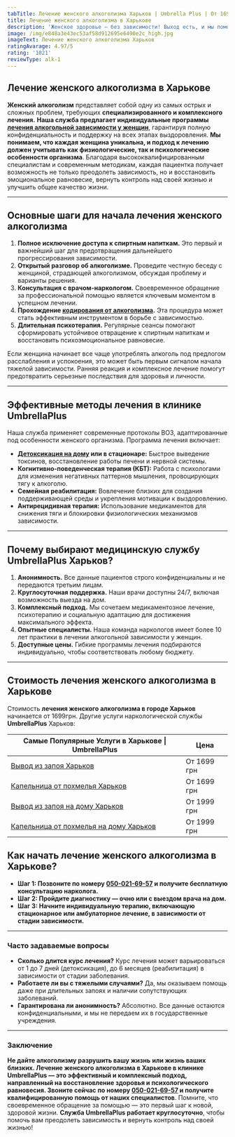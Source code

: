 ```yaml
---
tabTitle: Лечение женского алкоголизма Харьков | Umbrella Plus | От 1699 грн
title: Лечение женского алкоголизма в Харькове
description: 'Женское здоровье – без зависимости! Выход есть, и мы поможем его найти'
image: /img/e848a3e43ec53af58d912695e6490e2c_high.jpg
imageText: Лечение женского алкоголизма Харьков
ratingAvarage: 4.97/5
rating: '1021'
reviewType: alk-1
---
```


## Лечение женского алкоголизма в Харькове

**Женский алкоголизм** представляет собой одну из самых острых и сложных проблем, требующих **специализированного и комплексного лечения.** **Наша служба предлагает индивидуальные программы [лечения алкогольной зависимости у женщин](https://umbrella-plus.com.ua/kharkiv/lechenie-alkogolizma-kharkiv/)**, гарантируя полную конфиденциальность и поддержку на всех этапах выздоровления. **Мы понимаем, что каждая женщина уникальна, и подход к лечению должен учитывать как физиологические, так и психологические особенности организма**. Благодаря высококвалифицированным специалистам и современным методикам, каждая пациентка получает возможность не только преодолеть зависимость, но и восстановить эмоциональное равновесие, вернуть контроль над своей жизнью и улучшить общее качество жизни.

***

## Основные шаги для начала лечения женского алкоголизма

1. **Полное исключение доступа к спиртным напиткам.** Это первый и важнейший шаг для предотвращения дальнейшего прогрессирования зависимости.
2. **Открытый разговор об алкоголизме.** Проведите честную беседу с женщиной, страдающей алкоголизмом, обсуждая проблему и варианты решения.
3. **Консультация с врачом-наркологом.** Своевременное обращение за профессиональной помощью является ключевым моментом в успешном лечении.
4. **Прохождение [кодирования от алкоголизма](https://umbrella-plus.com.ua/kharkiv/kodirovka-ot-alkogolia-kharkiv/).** Эта процедура может стать эффективным инструментом в борьбе с зависимостью.
5. **Длительная психотерапия.** Регулярные сеансы помогают сформировать устойчивое отвращение к спиртным напиткам и восстановить психоэмоциональное равновесие.

Если женщина начинает все чаще употреблять алкоголь под предлогом расслабления и успокоения, это может быть первым сигналом начала тяжелой зависимости. Ранняя реакция и комплексное лечение помогут предотвратить серьезные последствия для здоровья и личности.

***

## Эффективные методы лечения в клинике UmbrellaPlus

Наша служба применяет современные протоколы ВОЗ, адаптированные под особенности женского организма. Программа лечения включает:

* **[Детоксикация на дому](https://umbrella-plus.com.ua/kharkiv/kapelnica_ot_alkogola_na_domy_kharkiv/) или в стационаре:** Быстрое выведение токсинов, восстановление работы печени и нервной системы.
* **Когнитивно-поведенческая терапия (КБТ):** Работа с психологами для изменения негативных паттернов мышления, провоцирующих тягу к алкоголю.
* **Семейная реабилитация:** Вовлечение близких для создания поддерживающей среды и укрепления мотивации к выздоровлению.
* **Антирецидивная терапия:** Использование медикаментов для снижения тяги и блокировки физиологических механизмов зависимости.

***

## Почему выбирают медицинскую службу UmbrellaPlus Харьков?

1. **Анонимность.** Все данные пациентов строго конфиденциальны и не передаются третьим лицам.
2. **Круглосуточная поддержка.** Наши врачи доступны 24/7, включая возможность выезда на дом.
3. **Комплексный подход.** Мы сочетаем медикаментозное лечение, психотерапию и социальную адаптацию для достижения максимального эффекта.
4. **Опытные специалисты.** Наша команда наркологов имеет более 10 лет практики в лечении алкогольной зависимости у женщин.
5. **Доступные цены.** Гибкие программы лечения подбираются индивидуально, чтобы соответствовать любому бюджету.

***

## Стоимость лечения женского алкоголизма в Харькове

Стоимость **лечения женского алкоголизма в городе Харьков** начинается от 1699грн. Другие услуги наркологической службы **UmbrellaPlus** Харьков:

| Самые Популярные Услуги в Харькове \| UmbrellaPlus                                                                    | Цена        |
| --------------------------------------------------------------------------------------------------------------------- | ----------- |
| [Вывод из запоя Харьков](https://umbrella-plus.com.ua/kharkiv/vivod-iz-zapoia-kharkiv/)                               | От 1699 грн |
| [Капельница от похмелья Харьков](https://umbrella-plus.com.ua/kharkiv/kapelnica_ot_alkogola_kharkiv/)                 | От 1699 грн |
| [Вывод из запоя на дому Харьков](https://umbrella-plus.com.ua/kharkiv/vivod-iz-zapoia-na-domy-kharkiv/)               | От 1999 грн |
| [Капельница от похмелья на дому Харьков](https://umbrella-plus.com.ua/kharkiv/kapelnica_ot_alkogola_na_domy_kharkiv/) | От 1999 грн |

## Как начать лечение женского алкоголизма в Харькове?

* **Шаг 1: Позвоните по номеру [050-021-69-57](tel:0500216957) и получите бесплатную консультацию нарколога.**
* **Шаг 2: Пройдите диагностику — очно или с выездом врача на дом.**
* **Шаг 3: Начните индивидуальную терапию, включающую стационарное или амбулаторное лечение, в зависимости от стадии зависимости.**

***

### Часто задаваемые вопросы

* **Сколько длится курс лечения?**
  Курс лечения может варьироваться от 1 до 7 дней (детоксикация), до 6 месяцев (реабилитация) в зависимости от стадии заболевания.
* **Работаете ли вы с тяжелыми случаями?**
  Да, мы оказываем помощь даже при длительных запоях и наличии сопутствующих заболеваний.
* **Гарантирована ли анонимность?**
  Абсолютно. Все данные остаются конфиденциальными, и мы не передаем их в государственные учреждения.

***

### Заключение

**Не дайте алкоголизму разрушить вашу жизнь** **или жизнь ваших близких. Лечение женского алкоголизма в Харькове в клинике UmbrellaPlus — это эффективный и комплексный подход, направленный на восстановление здоровья и психологического равновесия. Звоните сейчас по номеру [050-021-69-57](tel:0500216957) и получите квалифицированную помощь от наших специалистов**.  Помните, что своевременное обращение за помощью — это первый шаг к новой, здоровой жизни. **Служба UmbrellaPlus работает круглосуточно**, чтобы помочь вам преодолеть зависимость и вернуть контроль над своей жизнью!
